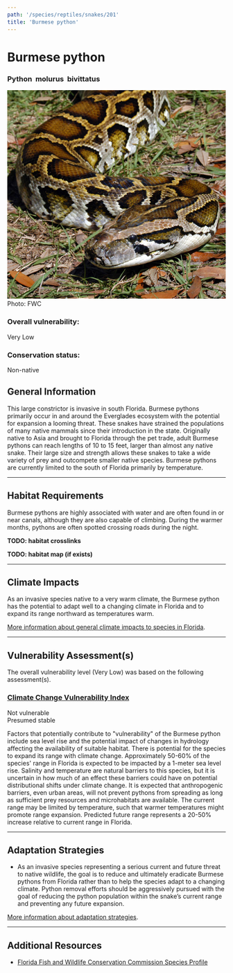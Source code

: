 ```yaml
---
path: '/species/reptiles/snakes/201'
title: 'Burmese python'
---
```


# Burmese python

### Python  molurus  bivittatus

<div id="TopSection">

<div class="header-photo"><img src="201.jpg" alt="Photo for Burmese python"/>
<figcaption>Photo: FWC</figcaption></div>

<div>

### Overall vulnerability:

<div class="vulnerability vulnerability-not">Very Low</div>

### Conservation status:

Non-native

</div>
</div>

## General Information

This large constrictor is invasive in south Florida.  Burmese pythons primarily occur in and around the Everglades ecosystem with the potential for expansion a looming threat.  These snakes have strained the populations of many native mammals since their introduction in the state.  Originally native to Asia and brought to Florida through the pet trade, adult Burmese pythons can reach lengths of 10 to 15 feet, larger than almost any native snake.  Their large size and strength allows these snakes to take a wide variety of prey and outcompete smaller native species.  Burmese pythons are currently limited to the south of Florida primarily by temperature.

<hr />

## Habitat Requirements



Burmese pythons are highly associated with water and are often found in or near canals, although they are also capable of climbing.  During the warmer months, pythons are often spotted crossing roads during the night.

**TODO: habitat crosslinks**

**TODO: habitat map (if exists)**

<hr />

## Climate Impacts

As an invasive species native to a very warm climate, the Burmese python has the potential to adapt well to a changing climate in Florida and to expand its range northward as temperatures warm.

[More information about general climate impacts to species in Florida](/impacts/species).



<hr />

## Vulnerability Assessment(s)

The overall vulnerability level (Very Low) was based on the following assessment(s).
#### 
<div class="vulnerability-header">
<h3><a href="/impacts/vulnerability/ccvi">Climate Change Vulnerability Index</a></h3>
<div class="vulnerability vulnerability-not">Not vulnerable <br/> Presumed stable</div>
</div> 

Factors that potentially contribute to "vulnerability" of the Burmese python include sea level rise and the potential impact of changes in hydrology affecting the availability of suitable habitat.  There is potential for the species to expand its range with climate change. Approximately 50-60% of the species' range in Florida is expected to be impacted by a 1-meter sea level rise. Salinity and temperature are natural barriers to this species, but it is uncertain in how much of an effect these barriers could have on potential distributional shifts under climate change.  It is expected that anthropogenic barriers, even urban areas, will not prevent pythons from spreading as long as sufficient prey resources and microhabitats are available.  The current range may be limited by temperature, such that warmer temperatures might promote range expansion.  Predicted future range represents a 20-50% increase relative to current range in Florida.


<hr />

## Adaptation Strategies

- As an invasive species representing a serious current and future threat to native wildlife, the goal is to reduce and ultimately eradicate Burmese pythons from Florida rather than to help the species adapt to a changing climate.  Python removal efforts should be aggressively pursued with the goal of reducing the python population within the snake’s current range and preventing any future expansion.

[More information about adaptation strategies](/strategies).

<hr />


## Additional Resources

- [Florida Fish and Wildlife Conservation Commission Species Profile](https://myfwc.com/wildlifehabitats/nonnatives/reptiles/snakes/burmese-python/)
